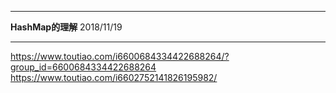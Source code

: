 *****************************************
**HashMap的理解**      2018/11/19
********************************************

https://www.toutiao.com/i6600684334422688264/?group_id=6600684334422688264
https://www.toutiao.com/i6602752141826195982/





